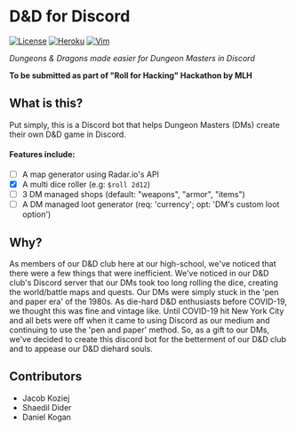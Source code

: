 # D&D for Discord
[![License](https://img.shields.io/badge/License-MIT-blue?style=for-the-badge)]()
[![Heroku](https://img.shields.io/badge/Hosted%20By-Heroku-blueviolet?style=for-the-badge)]()
[![Vim](https://img.shields.io/badge/Built%20using-VIM-brightgreen?style=for-the-badge&labelColor=64dd17)]()

*Dungeons & Dragons made easier for Dungeon Masters in Discord*

**To be submitted as part of "Roll for Hacking" Hackathon by MLH**

## What is this?
Put simply, this is a Discord bot that helps Dungeon Masters (DMs) create their own D&D game in Discord.

#### Features include:
- [ ] A map generator using Radar.io's API
- [X] A multi dice roller (e.g: ``$roll 2d12``)
- [ ] 3 DM managed shops (default: "weapons", "armor", "items")
- [ ] A DM managed loot generator (req: 'currency'; opt: 'DM's custom loot option')

## Why?
As members of our D&D club here at our high-school, we've noticed that there were a few things that were inefficient.
We've noticed in our D&D club's Discord server that our DMs took too long rolling the dice, creating the world/battle maps and quests.
Our DMs were simply stuck in the 'pen and paper era' of the 1980s. As die-hard D&D enthusiasts before COVID-19, we thought this was fine and vintage like.
Until COVID-19 hit New York City and all bets were off when it came to using Discord as our medium and continuing to use the 'pen and paper' method.
So, as a gift to our DMs, we've decided to create this discord bot for the betterment of our D&D club and to appease our D&D diehard souls.

## Contributors
- Jacob Koziej
- Shaedil Dider
- Daniel Kogan
